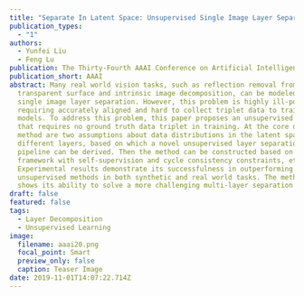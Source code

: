 ```yaml
---
title: "Separate In Latent Space: Unsupervised Single Image Layer Separation"
publication_types:
  - "1"
authors:
  - Yunfei Liu
  - Feng Lu
publication: The Thirty-Fourth AAAI Conference on Artificial Intelligence
publication_short: AAAI
abstract: Many real world vision tasks, such as reflection removal from a
  transparent surface and intrinsic image decomposition, can be modeled as
  single image layer separation. However, this problem is highly ill-posed,
  requiring accurately aligned and hard to collect triplet data to train the CNN
  models. To address this problem, this paper proposes an unsupervised method
  that requires no ground truth data triplet in training. At the core of the
  method are two assumptions about data distributions in the latent spaces of
  different layers, based on which a novel unsupervised layer separation
  pipeline can be derived. Then the method can be constructed based on the GANs
  framework with self-supervision and cycle consistency constraints, etc.
  Experimental results demonstrate its successfulness in outperforming existing
  unsupervised methods in both synthetic and real world tasks. The method also
  shows its ability to solve a more challenging multi-layer separation task.
draft: false
featured: false
tags:
  - Layer Decomposition
  - Unsupervised Learning
image:
  filename: aaai20.png
  focal_point: Smart
  preview_only: false
  caption: Teaser Image
date: 2019-11-01T14:07:22.714Z
---
```

